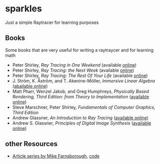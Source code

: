 # sparkles
Just a simple Raytracer for learning purposes

## Books
Some books that are very useful for writing a raytraycer and for learning math
* Peter Shirley, _Ray Tracing in One Weekend_ (available [online](https://raytracing.github.io/books/RayTracingInOneWeekend.html))
* Peter Shirley, _Ray Tracing: the Next Week_ (available [online](https://raytracing.github.io/books/RayTracingTheNextWeek.html))
* Peter Shirley, _Ray Tracing: The Rest Of Your Life_ (available [online](https://raytracing.github.io/books/RayTracingTheRestOfYourLife.html))
* J. Ström, K. Åström, and T. Akenine-Möller, _Immersive Linear Algebra_ ([abailable online](http://immersivemath.com/ila/index.html))
* Matt Pharr, Wenzel Jakob, and Greg Humphreys, _Physically Based Rendering, Third Edition: from Theory to Implementation_ ([available online](http://www.pbr-book.org/))
* Steve Marschner, Peter Shirley, _Fundamentals of Computer Graphics, Third Edition_
* Andrew Glassner, _An Introduction to Ray Tracing_ ([available online](http://www.realtimerendering.com/raytracing/An-Introduction-to-Ray-Tracing-The-Morgan-Kaufmann-Series-in-Computer-Graphics-.pdf))
* Andrew S. Glassner, _Principles of Digital Image Synthesis_ ([available online](http://realtimerendering.com/Principles_of_Digital_Image_Synthesis_v1.0.1.pdf))

## other Resources
* [Article series by Mike Farnsborough](https://raytracing.github.io/books/RayTracingTheRestOfYourLife.html), [code](https://github.com/Tecla/Rayito)
